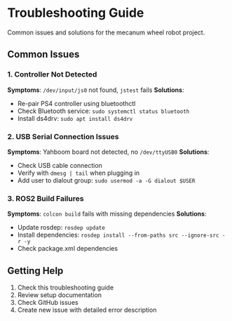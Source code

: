 # Troubleshooting Guide

Common issues and solutions for the mecanum wheel robot project.

## Common Issues

### 1. Controller Not Detected
**Symptoms**: `/dev/input/js0` not found, `jstest` fails
**Solutions**:
- Re-pair PS4 controller using bluetoothctl
- Check Bluetooth service: `sudo systemctl status bluetooth`
- Install ds4drv: `sudo apt install ds4drv`

### 2. USB Serial Connection Issues
**Symptoms**: Yahboom board not detected, no `/dev/ttyUSB0`
**Solutions**:
- Check USB cable connection
- Verify with `dmesg | tail` when plugging in
- Add user to dialout group: `sudo usermod -a -G dialout $USER`

### 3. ROS2 Build Failures
**Symptoms**: `colcon build` fails with missing dependencies
**Solutions**:
- Update rosdep: `rosdep update`
- Install dependencies: `rosdep install --from-paths src --ignore-src -r -y`
- Check package.xml dependencies

## Getting Help

1. Check this troubleshooting guide
2. Review setup documentation
3. Check GitHub issues
4. Create new issue with detailed error description

